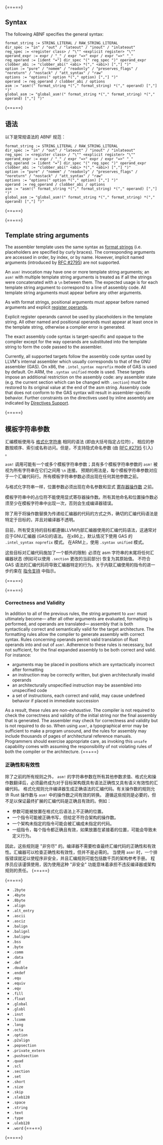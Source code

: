 {==+==}
## Syntax

The following ABNF specifies the general syntax:

```text
format_string := STRING_LITERAL / RAW_STRING_LITERAL
dir_spec := "in" / "out" / "lateout" / "inout" / "inlateout"
reg_spec := <register class> / "\"" <explicit register> "\""
operand_expr := expr / "_" / expr "=>" expr / expr "=>" "_"
reg_operand := [ident "="] dir_spec "(" reg_spec ")" operand_expr
clobber_abi := "clobber_abi(" <abi> *("," <abi>) [","] ")"
option := "pure" / "nomem" / "readonly" / "preserves_flags" / "noreturn" / "nostack" / "att_syntax" / "raw"
options := "options(" option *("," option) [","] ")"
operand := reg_operand / clobber_abi / options
asm := "asm!(" format_string *("," format_string) *("," operand) [","] ")"
global_asm := "global_asm!(" format_string *("," format_string) *("," operand) [","] ")"
```
{==+==}
## 语法

以下是常规语法的 ABNF 规范：

```text
format_string := STRING_LITERAL / RAW_STRING_LITERAL
dir_spec := "in" / "out" / "lateout" / "inout" / "inlateout"
reg_spec := <register class> / "\"" <explicit register> "\""
operand_expr := expr / "_" / expr "=>" expr / expr "=>" "_"
reg_operand := [ident "="] dir_spec "(" reg_spec ")" operand_expr
clobber_abi := "clobber_abi(" <abi> *("," <abi>) [","] ")"
option := "pure" / "nomem" / "readonly" / "preserves_flags" / "noreturn" / "nostack" / "att_syntax" / "raw"
options := "options(" option *("," option) [","] ")"
operand := reg_operand / clobber_abi / options
asm := "asm!(" format_string *("," format_string) *("," operand) [","] ")"
global_asm := "global_asm!(" format_string *("," format_string) *("," operand) [","] ")"
```
{==+==}


{==+==}
## Template string arguments

The assembler template uses the same syntax as [format strings][format-syntax] (i.e. placeholders are specified by curly braces).
The corresponding arguments are accessed in order, by index, or by name.
However, implicit named arguments (introduced by [RFC #2795][rfc-2795]) are not supported.

An `asm!` invocation may have one or more template string arguments; an `asm!` with multiple template string arguments is treated as if all the strings were concatenated with a `\n` between them.
The expected usage is for each template string argument to correspond to a line of assembly code.
All template string arguments must appear before any other arguments.

As with format strings, positional arguments must appear before named arguments and explicit [register operands](#register-operands).

Explicit register operands cannot be used by placeholders in the template string.
All other named and positional operands must appear at least once in the template string, otherwise a compiler error is generated.

The exact assembly code syntax is target-specific and opaque to the compiler except for the way operands are substituted into the template string to form the code passed to the assembler.

Currently, all supported targets follow the assembly code syntax used by LLVM's internal assembler which usually corresponds to that of the GNU assembler (GAS).
On x86, the `.intel_syntax noprefix` mode of GAS is used by default.
On ARM, the `.syntax unified` mode is used.
These targets impose an additional restriction on the assembly code: any assembler state (e.g. the current section which can be changed with `.section`) must be restored to its original value at the end of the asm string.
Assembly code that does not conform to the GAS syntax will result in assembler-specific behavior.
Further constraints on the directives used by inline assembly are indicated by [Directives Support](#directives-support).

[format-syntax]: ../std/fmt/index.html#syntax
[rfc-2795]: https://github.com/rust-lang/rfcs/pull/2795
{==+==}
## 模板字符串参数

汇编模板使用与 [格式化字符串][format-syntax] 相同的语法 (即由大括号指定占位符) 。
相应的参数按顺序、索引或名称访问。但是，不支持隐式命名参数 (由 [RFC #2795][rfc-2795] 引入) 。

`asm!` 调用可能有一个或多个模板字符串参数；具有多个模板字符串参数的 `asm!` 被视为所有字符串在它们之间用 `\n` 连接。
预期的用法是，每个模板字符串参数对应于一个汇编代码行。所有模板字符串参数必须出现在任何其他参数之前。

与格式化字符串一样，位置参数必须出现在命名参数和显式 [寄存器操作数](#register-operands) 之前。

模板字符串中的占位符不能使用显式寄存器操作数。所有其他命名和位置操作数必须至少在模板字符串中出现一次，否则会生成编译器错误。

除了用于将操作数替换为传递给汇编器的代码的方式之外，确切的汇编代码语法是特定于目标的，并且对编译器不透明。

目前，所有受支持的目标都遵循LLVM内部汇编器使用的汇编代码语法，这通常对应于GNU汇编器 (GAS)的语法。
在x86上，默认情况下使用 GAS 的 `.intel_syntax noprefix` 模式。
在ARM上，使用 `.syntax unified` 模式。

这些目标对汇编代码施加了一个额外的限制: 必须在 asm 字符串的末尾将任何汇编器状态 (例如可以使用 `.section` 更改的当前部分) 恢复为其原始值。
不符合 GAS 语法的汇编代码将导致汇编器特定的行为。关于内联汇编使用的指令的进一步约束在 [指令支持](#directives-support) 中指示。

[format-syntax]: ../std/fmt/index.html#syntax
[rfc-2795]: https://github.com/rust-lang/rfcs/pull/2795
{==+==}


{==+==}
### Correctness and Validity

In addition to all of the previous rules, the string argument to `asm!` must ultimately become—
after all other arguments are evaluated, formatting is performed, and operands are translated—
assembly that is both syntactically correct and semantically valid for the target architecture.
The formatting rules allow the compiler to generate assembly with correct syntax.
Rules concerning operands permit valid translation of Rust operands into and out of `asm!`.
Adherence to these rules is necessary, but not sufficient, for the final expanded assembly to be
both correct and valid. For instance:

- arguments may be placed in positions which are syntactically incorrect after formatting
- an instruction may be correctly written, but given architecturally invalid operands
- an architecturally unspecified instruction may be assembled into unspecified code
- a set of instructions, each correct and valid, may cause undefined behavior if placed in immediate succession

As a result, these rules are _non-exhaustive_. The compiler is not required to check the
correctness and validity of the initial string nor the final assembly that is generated.
The assembler may check for correctness and validity but is not required to do so.
When using `asm!`, a typographical error may be sufficient to make a program unsound,
and the rules for assembly may include thousands of pages of architectural reference manuals.
Programmers should exercise appropriate care, as invoking this `unsafe` capability comes with
assuming the responsibility of not violating rules of both the compiler or the architecture.
{==+==}
### 正确性和有效性

除了之前的所有规则之外， `asm!` 的字符串参数在所有其他参数求值、格式化和操作数翻译后，必须最终成为对于目标架构既具有语法正确性又具有语义有效性的汇编代码。
格式化规则允许编译器生成正确语法的汇编代码。有关操作数的规则允许 Rust 操作数与 `asm!` 中的操作数之间有效的转换。
遵循这些规则是必要的，但不足以保证最终扩展的汇编代码是正确且有效的。例如：

- 参数可能被放置在格式化后语法上不正确的位置。
- 一个指令可能被正确书写，但给定不符合架构的操作数。
- 一个架构未指定的指令可能会被汇编成未指定的代码。
- 一组指令，每个指令都正确且有效，如果放置在紧接着的位置，可能会导致未定义行为。

因此，这些规则是 "非穷尽" 的。编译器不需要检查最终汇编代码的正确性和有效性。汇编器可以检查正确性和有效性，但并不是必需的。
当使用 `asm!` 时，一个排版错误就足以使程序非安全，并且汇编规则可能包括数千页的架构参考手册。
程序员应该谨慎使用，因为使用这种 "非安全" 功能意味着承担不违反编译器或架构规则的责任。
{==+==}


{==+==}
- `.2byte`
- `.4byte`
- `.8byte`
- `.align`
- `.alt_entry`
- `.ascii`
- `.asciz`
- `.balign`
- `.balignl`
- `.balignw`
- `.bss`
- `.byte`
- `.comm`
- `.data`
- `.def`
- `.double`
- `.endef`
- `.equ`
- `.equiv`
- `.eqv`
- `.fill`
- `.float`
- `.global`
- `.globl`
- `.inst`
- `.lcomm`
- `.long`
- `.octa`
- `.option`
- `.p2align`
- `.popsection`
- `.private_extern`
- `.pushsection`
- `.quad`
- `.scl`
- `.section`
- `.set`
- `.short`
- `.size`
- `.skip`
- `.sleb128`
- `.space`
- `.string`
- `.text`
- `.type`
- `.uleb128`
- `.word`
{==+==}

{==+==}
